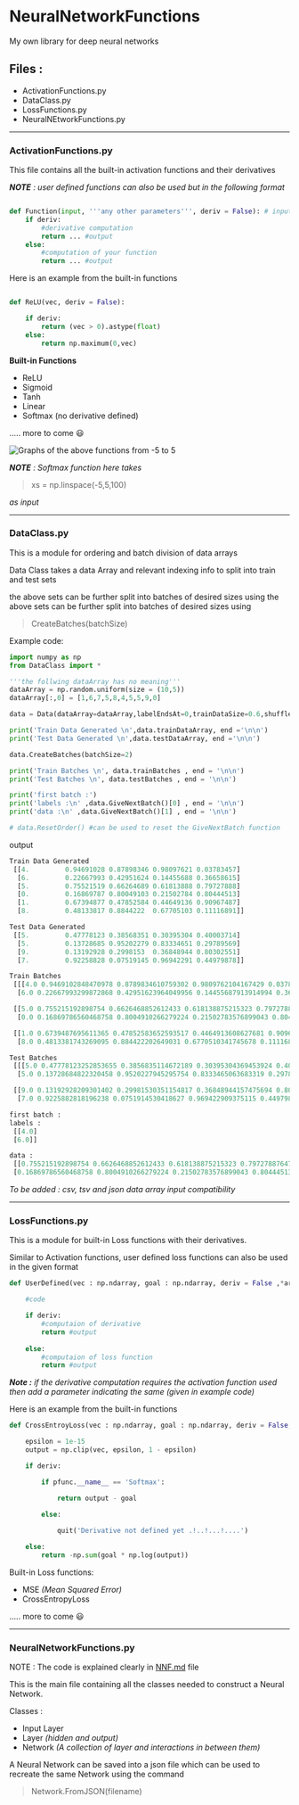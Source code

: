 # NeuralNetworkFunctions
My own library for deep neural networks

## Files :

- ActivationFunctions.py
- DataClass.py
- LossFunctions.py
- NeuralNEtworkFunctions.py

****

### ActivationFunctions.py

This file contains all the built-in activation functions and their derivatives

***NOTE** : user defined functions can also be used but in the following format*

```python

def Function(input, '''any other parameters''', deriv = False): # input can be a numpy array
    if deriv:
        #derivative computation
        return ... #output
    else:
        #computation of your function
        return ... #output
```

Here is an example from the built-in functions

```python

def ReLU(vec, deriv = False):

    if deriv:
        return (vec > 0).astype(float)
    else:
        return np.maximum(0,vec)

```

**Built-in Functions**

- ReLU
- Sigmoid
- Tanh
- Linear
- Softmax (no derivative defined)

..... more to come :smiley:

![Graphs of the above functions from -5 to 5](./ActivationFunctionsPlotted.png)

***NOTE** : Softmax function here takes*
>xs = np.linspace(-5,5,100)

*as input* 

****

### DataClass.py

This is a module for ordering and batch division of data arrays

Data Class takes a data Array and relevant indexing info to split into train and test sets

the above sets can be further split into batches of desired sizes using the above sets can be further split into batches of desired sizes using 
>CreateBatches(batchSize)

Example code:

```python
import numpy as np
from DataClass import *

'''the follwing dataArray has no meaning'''
dataArray = np.random.uniform(size = (10,5))
dataArray[:,0] = [1,6,7,5,8,4,5,5,9,0]

data = Data(dataArray=dataArray,labelEndsAt=0,trainDataSize=0.6,shuffle=True) #trainDataSize must be between 0 and 1

print('Train Data Generated \n',data.trainDataArray, end ='\n\n')
print('Test Data Generated \n',data.testDataArray, end ='\n\n')

data.CreateBatches(batchSize=2)

print('Train Batches \n', data.trainBatches , end = '\n\n')
print('Test Batches \n', data.testBatches , end = '\n\n')

print('first batch :')
print('labels :\n' ,data.GiveNextBatch()[0] , end = '\n\n')
print('data :\n' ,data.GiveNextBatch()[1] , end = '\n\n')

# data.ResetOrder() #can be used to reset the GiveNextBatch function

```

output

```python
Train Data Generated 
 [[4.         0.94691028 0.87898346 0.98097621 0.03783457]
  [6.         0.22667993 0.42951624 0.14455688 0.36658615]
  [5.         0.75521519 0.66264689 0.61813888 0.79727888]
  [0.         0.16869787 0.80049103 0.21502784 0.80444513]
  [1.         0.67394877 0.47852584 0.44649136 0.90967487]
  [8.         0.48133817 0.8844222  0.67705103 0.11116891]]

Test Data Generated 
 [[5.         0.47778123 0.38568351 0.30395304 0.40003714]
  [5.         0.13728685 0.95202279 0.83334651 0.29789569]
  [9.         0.13192928 0.2998153  0.36848944 0.80302551]
  [7.         0.92258828 0.07519145 0.96942291 0.44979878]]

Train Batches
 [[[4.0 0.9469102848470978 0.8789834610759302 0.9809762104167429 0.037834567636730765]
  [6.0 0.22667993299872868 0.42951623964049956 0.14455687913914994 0.36658615491844315]]

 [[5.0 0.755215192898754 0.6626468852612433 0.618138875215323 0.7972788764797927]
  [0.0 0.16869786560468758 0.8004910266279224 0.21502783576899043 0.8044451310200283]]

 [[1.0 0.6739487695611365 0.47852583652593517 0.4464913608627681 0.9096748738860593]
  [8.0 0.4813381743269095 0.884422202649031 0.6770510341745678 0.11116890548192238]]]

Test Batches
 [[[5.0 0.47778123252853655 0.3856835114672189 0.30395304369453924 0.40003714344133623]
  [5.0 0.13728684822320458 0.9520227945295754 0.8333465063683319 0.2978956872370164]]

 [[9.0 0.13192928209301402 0.29981530351154817 0.36848944157475694 0.8030255106792298]
  [7.0 0.9225882818196238 0.0751914530418627 0.969422909375115 0.4497987825521833]]]

first batch :
labels :
 [[4.0]
 [6.0]]

data :
 [[0.755215192898754 0.6626468852612433 0.618138875215323 0.7972788764797927]
 [0.16869786560468758 0.8004910266279224 0.21502783576899043 0.8044451310200283]]
  ```

*To be added : csv, tsv and json data array input compatibility*

***

### LossFunctions.py

This is a module for built-in Loss functions with their derivatives.

Similar to Activation functions, user defined loss functions can also be used in the given format

```python
def UserDefined(vec : np.ndarray, goal : np.ndarray, deriv = False ,*args):

    #code

    if deriv:
        #computaion of derivative
        return #output
    
    else:
        #computaion of loss function
        return #output
```

***Note :** if the derivative computation requires the activation function used then add a parameter indicating the same (given in example code)*

Here is an example from the built-in functions

```python
def CrossEntroyLoss(vec : np.ndarray, goal : np.ndarray, deriv = False, pfunc = None):

    epsilon = 1e-15
    output = np.clip(vec, epsilon, 1 - epsilon)

    if deriv:

        if pfunc.__name__ == 'Softmax':

            return output - goal
        
        else:

            quit('Derivative not defined yet .!..!...!....')

    else:
        return -np.sum(goal * np.log(output))

```

Built-in Loss functions:

- MSE *(Mean Squared Error)*
- CrossEntropyLoss

..... more to come :smiley:

***

### NeuralNetworkFunctions.py

NOTE : The code is explained clearly in [NNF.md](NNF.md) file

This is the main file containing all the classes needed to construct a Neural Network.

Classes : 
- Input Layer
- Layer *(hidden and output)*
- Network *(A collection of layer and interactions in between them)*

A Neural Network can be saved into a json file which can be used to recreate the same Network using the command
>Network.FromJSON(filename)
